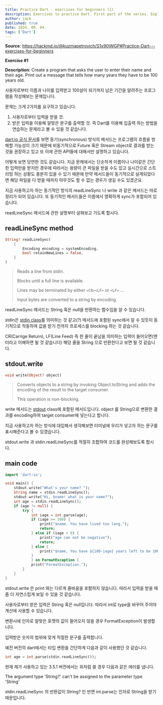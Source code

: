 ```yaml
---
title: Practice Dart - exercises for beginners (1)
description: Exercises to practice Dart. First part of the series. Explain briefly about core libraries of Dart such as dart:io and dart:math.
author: jack
published: true
date: 2024. 09. 04.
tags: ['Dart']
---
```


**Source**: https://hackmd.io/@kuzmapetrovich/S1x90jWGP#Practice-Dart---exercises-for-beginners

**Exercise #1**

**Description**: Create a program that asks the user to enter their name and their age. Print out a message that tells how many years they have to be 100 years old.

사용자로부터 이름과 나이를 입력받고 100살이 되기까지 남은 기간을 알려주는 프로그램을 작성해보는 문제입니다.

문제는 크게 2가지를 요구하고 있습니다.

1. 사용자로부터 입력을 받을 것.
2. 받은 입력을 이용해 알맞은 문구를 출력할 것.
   즉 Dart를 이용해 입출력 하는 방법을 연습하는 문제라고 볼 수 있을 것 같습니다.

[dart:io 공식 문서](https://dart.dev/libraries/dart-io)를 보면 동기(synchronous) 방식의 메서드는 프로그램의 흐름을 방해할 가능성이 크기 때문에 비동기적으로 Future 혹은 Stream object로 결과를 받는 것을 권장하고 있고 또 이에 관한 API들에 대해서만 설명하고 있습니다.

어떻게 보면 당연한 것도 같습니다. 지금 문제에서는 단순하게 이름이나 나이같은 간단한 입력만을 받지만 경우에 따라서는 용량이 큰 파일을 받을 수도 있고 실시간으로 스트리밍 하는 상황도 충분히 있을 수 있기 때문에 만약 메서드들이 동기적으로 설계되었다면 해당 파일을 다 받을 때까지 아무것도 할 수 없는 경우가 생길 수도 있겠군요.

지금 사용하고자 하는 동기적인 방식의 readLineSync 나 write 과 같은 메서드는 따로 정리가 되어 있습니다. 또 동기적인 메서드들은 이름에서 명확하게 sync가 포함되어 있습니다.

readLineSync 메서드에 관한 설명부터 살펴보고 가도록 합시다.

## **readLineSync method**

```dart
String? readLineSync(
    {
        Encoding encoding = systemEncoding,
        bool retainNewLines = false,
    }
)
```

> Reads a line from stdin.
>
> Blocks until a full line is available.
>
> Lines may be terminated by either `<CR><LF>` or `<LF>` ...
>
> Input bytes are converted to a string by encoding.

readLineSync 메서드는 String 혹은 null을 반환하는 함수임을 알 수 있습니다.

stdin은 [stdin class](https://api.dart.dev/stable/3.5.2/dart-io/Stdin-class.html)를 의미하는 것 같고(?) 메서드에 포함된 sync에서 알 수 있듯이 동기적으로 작동하여 값을 받기 전까지 프로세스를 blocking 하는 것 같습니다.

CR(Carrige Return), LF(Line Feed) 즉 한 줄이 끝남을 의미하는 입력이 들어오면(엔터라고 이해하면 될 것 같습니다) 해당 줄을 String 으로 반환한다고 보면 될 것 같습니다.

## **stdout.write**

```dart
void write(Object? object)
```

> Converts objects to a string by invoking Object.toString and adds the encoding of the result to the target consumer.
>
> This operation is non-blocking.

write 메서드는 [stdout](https://api.dart.dev/stable/3.5.2/dart-io/Stdout-class.html) class에 포함된 메서드입니다. object 를 String으로 변환한 결과를 encoding하여 target consumer에 넣는다고 합니다.

지금 사용하고자 하는 방식에 대입해서 생각해보면 터미널에 우리가 넣고자 하는 문구를 표시해준다고 볼 수 있겠습니다.

stdout.write 과 stdin.readLineSync를 적절히 조합하여 코드를 완성해보도록 합시다.

## **main code**

```dart
import 'dart:io';

void main() {
	stdout.write("What's your name? ");
	String name = stdin.readLineSync();
	stdout.write("Hi, $name! what is your name?");
	int age = stdin.readLineSync();
	if (age != null) {
		try {
			int iage = int.parse(age);
			if (iage >= 100) {
				print("$name. You have lived too long.");
				return;
			} else if (iage < 0) {
				print("age can not be negative");
				return;
			} else {
				print("$name, You have ${100-iage} years left to be 100.");
			}
			} on FormatException {
			print("FormatException.");
		}
	}
}
```

stdout.write 은 print 와는 다르게 줄바꿈을 포함하지 않습니다. 따라서 입력을 받을 때 좀 더 자연스럽게 보일 수 있을 것 같습니다.

사용자로부터 받은 입력은 String 혹은 null입니다. 따라서 int로 type을 바꾸어 주어야 계산에 사용할 수 있습니다.

변환시에 인자로 알맞은 포맷의 값이 들어오지 않을 경우 FormatException이 발생합니다.

입력받은 숫자의 범위에 맞게 적절한 문구를 출력합니다.

예전 버전의 dart에서는 타입 변환을 간단하게 다음과 같이 사용했던 것 같습니다.

```dart
int age = int.parse(stdin.readLineSync());
```

현재 제가 사용하고 있는 3.5.1 버전에서는 위처럼 쓸 경우 다음과 같은 에러를 냅니다.

The argument type 'String?' can't be assigned to the parameter type 'String'

stdin.readLineSync 의 반환값이 String? 인 반면 int.parse는 인자로 String을 받기 때문입니다.
